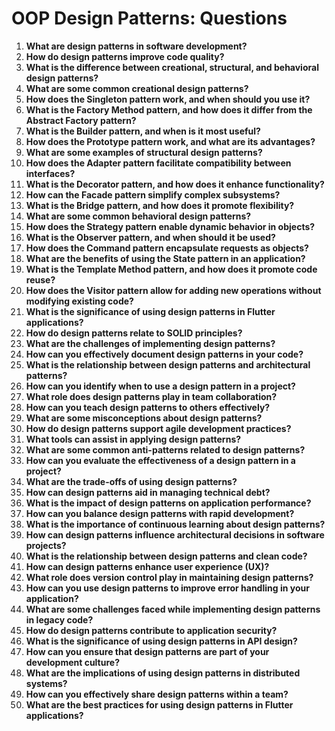 # OOP Design Patterns: Questions

1. **What are design patterns in software development?**
2. **How do design patterns improve code quality?**
3. **What is the difference between creational, structural, and behavioral design patterns?**
4. **What are some common creational design patterns?**
5. **How does the Singleton pattern work, and when should you use it?**
6. **What is the Factory Method pattern, and how does it differ from the Abstract Factory pattern?**
7. **What is the Builder pattern, and when is it most useful?**
8. **How does the Prototype pattern work, and what are its advantages?**
9. **What are some examples of structural design patterns?**
10. **How does the Adapter pattern facilitate compatibility between interfaces?**
11. **What is the Decorator pattern, and how does it enhance functionality?**
12. **How can the Facade pattern simplify complex subsystems?**
13. **What is the Bridge pattern, and how does it promote flexibility?**
14. **What are some common behavioral design patterns?**
15. **How does the Strategy pattern enable dynamic behavior in objects?**
16. **What is the Observer pattern, and when should it be used?**
17. **How does the Command pattern encapsulate requests as objects?**
18. **What are the benefits of using the State pattern in an application?**
19. **What is the Template Method pattern, and how does it promote code reuse?**
20. **How does the Visitor pattern allow for adding new operations without modifying existing code?**
21. **What is the significance of using design patterns in Flutter applications?**
22. **How do design patterns relate to SOLID principles?**
23. **What are the challenges of implementing design patterns?**
24. **How can you effectively document design patterns in your code?**
25. **What is the relationship between design patterns and architectural patterns?**
26. **How can you identify when to use a design pattern in a project?**
27. **What role does design patterns play in team collaboration?**
28. **How can you teach design patterns to others effectively?**
29. **What are some misconceptions about design patterns?**
30. **How do design patterns support agile development practices?**
31. **What tools can assist in applying design patterns?**
32. **What are some common anti-patterns related to design patterns?**
33. **How can you evaluate the effectiveness of a design pattern in a project?**
34. **What are the trade-offs of using design patterns?**
35. **How can design patterns aid in managing technical debt?**
36. **What is the impact of design patterns on application performance?**
37. **How can you balance design patterns with rapid development?**
38. **What is the importance of continuous learning about design patterns?**
39. **How can design patterns influence architectural decisions in software projects?**
40. **What is the relationship between design patterns and clean code?**
41. **How can design patterns enhance user experience (UX)?**
42. **What role does version control play in maintaining design patterns?**
43. **How can you use design patterns to improve error handling in your application?**
44. **What are some challenges faced while implementing design patterns in legacy code?**
45. **How do design patterns contribute to application security?**
46. **What is the significance of using design patterns in API design?**
47. **How can you ensure that design patterns are part of your development culture?**
48. **What are the implications of using design patterns in distributed systems?**
49. **How can you effectively share design patterns within a team?**
50. **What are the best practices for using design patterns in Flutter applications?**
